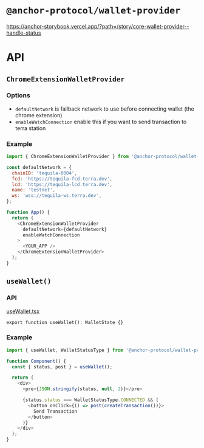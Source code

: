 # `@anchor-protocol/wallet-provider`

<https://anchor-storybook.vercel.app/?path=/story/core-wallet-provider--handle-status>

# API

## `ChromeExtensionWalletProvider`

### Options

- `defaultNetwork` is fallback network to use before connecting wallet (the chrome extension)
- `enableWatchConnection` enable this if you want to send transaction to terra station

### Example

```js
import { ChromeExtensionWalletProvider } from '@anchor-protocol/wallet-provider';

const defaultNetwork = {
  chainID: 'tequila-0004',
  fcd: 'https://tequila-fcd.terra.dev',
  lcd: 'https://tequila-lcd.terra.dev',
  name: 'testnet',
  ws: 'wss://tequila-ws.terra.dev',
};

function App() {
  return (
    <ChromeExtensionWalletProvider
      defaultNetwork={defaultNetwork}
      enableWatchConnection
    >
      <YOUR_APP />
    </ChromeExtensionWalletProvider>
  );
}
```

## `useWallet()`

### API

<!-- source useWallet.tsx --pick "WaletState useWallet" -->

[useWallet.tsx](useWallet.tsx)

```tsx
export function useWallet(): WalletState {}
```

<!-- /source -->

### Example

```js
import { useWallet, WalletStatusType } from '@anchor-protocol/wallet-provider';

function Component() {
  const { status, post } = useWallet();

  return (
    <div>
      <pre>{JSON.stringify(status, null, 2)}</pre>

      {status.status === WalletStatusType.CONNECTED && (
        <button onClick={() => post(createTransaction())}>
          Send Transaction
        </button>
      )}
    </div>
  );
}
```

